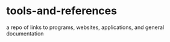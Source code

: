 # tools-and-references
a repo of links to programs, websites, applications, and general documentation
